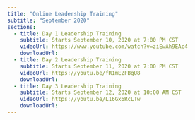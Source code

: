 ```yaml
---
title: "Online Leadership Training"
subtitle: "September 2020"
sections:
  - title: Day 1 Leadership Training
    subtitle: Starts September 10, 2020 at 7:00 PM CST
    videoUrl: https://www.youtube.com/watch?v=ziEwAh9EAc4
    downloadUrl:
  - title: Day 2 Leadership Training
    subtitle: Starts September 11, 2020 at 7:00 PM CST
    videoUrl: https://youtu.be/fR1mEZFBgU8
    downloadUrl:
  - title: Day 3 Leadership Training
    subtitle: Starts September 12, 2020 at 10:00 AM CST
    videoUrl: https://youtu.be/L16Gx6RcLTw
    downloadUrl:
---
```

